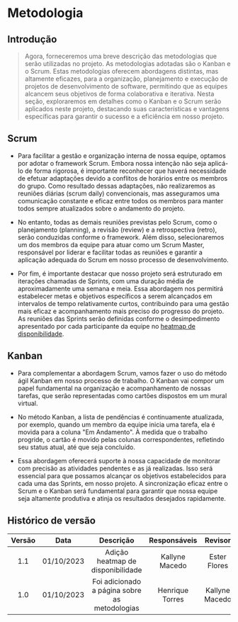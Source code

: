 # **Metodologia**

## **Introdução**

> Agora, forneceremos uma breve descrição das metodologias que serão utilizadas no projeto. As metodologias adotadas são o Kanban e o Scrum. Estas metodologias oferecem abordagens distintas, mas altamente eficazes, para a organização, planejamento e execução de projetos de desenvolvimento de software, permitindo que as equipes alcancem seus objetivos de forma colaborativa e iterativa. 
> Nesta seção, exploraremos em detalhes como o Kanban e o Scrum serão aplicados neste projeto, destacando suas características e vantagens específicas para garantir o sucesso e a eficiência em nosso projeto.


## **Scrum**

- Para facilitar a gestão e organização interna de nossa equipe, optamos por adotar o framework Scrum. Embora nossa intenção não seja aplicá-lo de forma rigorosa, é importante reconhecer que haverá necessidade de efetuar adaptações devido a conflitos de horários entre os membros do grupo. Como resultado dessas adaptações, não realizaremos as reuniões diárias (scrum daily) convencionais, mas asseguramos uma comunicação constante e eficaz entre todos os membros para manter todos sempre atualizados sobre o andamento do projeto.

- No entanto, todas as demais reuniões previstas pelo Scrum, como o planejamento (planning), a revisão (review) e a retrospectiva (retro), serão conduzidas conforme o framework. Além disso, selecionaremos um dos membros da equipe para atuar como um Scrum Master, responsável por liderar e facilitar todas as reuniões e garantir a aplicação adequada do Scrum em nosso processo de desenvolvimento.

- Por fim, é importante destacar que nosso projeto será estruturado em iterações chamadas de Sprints, com uma duração média de aproximadamente uma semana e meia. Essa abordagem nos permitirá estabelecer metas e objetivos específicos a serem alcançados em intervalos de tempo relativamente curtos, contribuindo para uma gestão mais eficaz e acompanhamento mais preciso do progresso do projeto. As reuniões das Sprints serão definidas conforme o desimpedimento apresentado por cada participante da equipe no [heatmap de disponibilidade](https://i.snipboard.io/oXqm5p.jpg).

## **Kanban**

- Para complementar a abordagem Scrum, vamos fazer o uso do método ágil Kanban em nosso processo de trabalho. O Kanban vai compor um papel fundamental na organização e acompanhamento de nossas tarefas, que serão representadas como cartões dispostos em um mural virtual. 

- No método Kanban, a lista de pendências é continuamente atualizada, por exemplo, quando um membro da equipe inicia uma tarefa, ela é movida para a coluna "Em Andamento". À medida que o trabalho progride, o cartão é movido pelas colunas correspondentes, refletindo seu status atual, até que seja concluído. 

- Essa abordagem oferecerá suporte à nossa capacidade de monitorar com precisão as atividades pendentes e as já realizadas. Isso será essencial para que possamos alcançar os objetivos estabelecidos para cada uma das Sprints, em nosso projeto. A sincronização eficaz entre o Scrum e o Kanban será fundamental para garantir que nossa equipe seja altamente produtiva e atinja os resultados desejados rapidamente.

## Histórico de versão

| Versão |    Data    |                  Descrição                   |         Responsáveis          |    Revisor    |
| :----: | :--------: | :------------------------------------------: | :---------------------------: | :-----------: |
|  1.1   | 01/10/2023 | Adição heatmap de disponibilidade | Kallyne Macedo | Ester Flores |
|  1.0   | 01/10/2023 | Foi adicionado a página sobre as metodologias | Henrique Torres | Kallyne Macedo |
